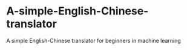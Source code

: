 # A-simple-English-Chinese-translator
A simple English-Chinese translator for beginners in machine learning
